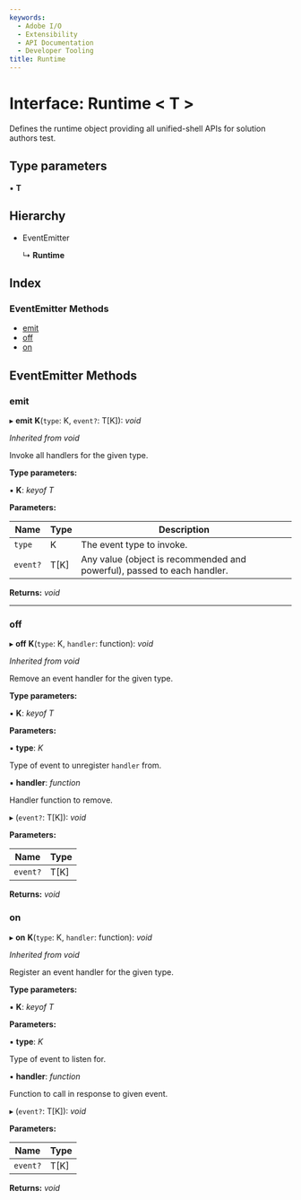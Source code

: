 ```yaml
---
keywords:
  - Adobe I/O
  - Extensibility
  - API Documentation
  - Developer Tooling
title: Runtime
---
```


# Interface: Runtime < **T** >

Defines the runtime object providing all unified-shell APIs for solution authors test.

## Type parameters

▪ **T**

## Hierarchy

* EventEmitter

  ↳ **Runtime**

## Index

### EventEmitter Methods

* [emit](index-runtime.md#emit)
* [off](index-runtime.md#off)
* [on](index-runtime.md#on)

## EventEmitter Methods

###  emit

▸ **emit** **K**(`type`: K, `event?`: T[K]): *void*

*Inherited from void*

Invoke all handlers for the given type.

**Type parameters:**

▪ **K**: *keyof T*

**Parameters:**

Name | Type | Description |
------ | ------ | ------ |
`type` | K | The event type to invoke. |
`event?` | T[K] | Any value (object is recommended and powerful), passed to each handler. |

**Returns:** *void*

<hr />

###  off

▸ **off** **K**(`type`: K, `handler`: function): *void*

*Inherited from void*

Remove an event handler for the given type.

**Type parameters:**

▪ **K**: *keyof T*

**Parameters:**

▪ **type**: *K*

Type of event to unregister `handler` from.

▪ **handler**: *function*

Handler function to remove.

▸ (`event?`: T[K]): *void*

**Parameters:**

Name | Type |
------ | ------ |
`event?` | T[K] |

**Returns:** *void*

###  on

▸ **on** **K**(`type`: K, `handler`: function): *void*

*Inherited from void*

Register an event handler for the given type.

**Type parameters:**

▪ **K**: *keyof T*

**Parameters:**

▪ **type**: *K*

Type of event to listen for.

▪ **handler**: *function*

Function to call in response to given event.

▸ (`event?`: T[K]): *void*

**Parameters:**

Name | Type |
------ | ------ |
`event?` | T[K] |

**Returns:** *void*
